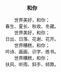 <center><h3>和你</h3></center>

<center>世界美好，和你；</center>

<center>春生、夏长、秋收、冬藏。</center>

<center>世界美好，和你；</center>

<center>日出、日落、花谢、花开。</center>

<center>世界糟糕，和你；</center>

<center>吟诗、画画、识字、练书。</center>

<center>世界糟糕，和你；</center>

<center>扶风、听雨、斜手、倾靠。</center>

